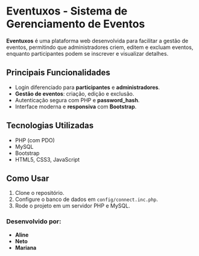 # Eventuxos - Sistema de Gerenciamento de Eventos

**Eventuxos** é uma plataforma web desenvolvida para facilitar a gestão de eventos, permitindo que administradores criem, editem e excluam eventos, enquanto participantes podem se inscrever e visualizar detalhes.

## Principais Funcionalidades
- Login diferenciado para **participantes** e **administradores**.
- **Gestão de eventos**: criação, edição e exclusão.
- Autenticação segura com PHP e **password_hash**.
- Interface moderna e **responsiva** com **Bootstrap**.

## Tecnologias Utilizadas
- PHP (com PDO)
- MySQL
- Bootstrap 
- HTML5, CSS3, JavaScript

## Como Usar
1. Clone o repositório.
2. Configure o banco de dados em `config/connect.inc.php`.
3. Rode o projeto em um servidor PHP e MySQL.

### Desenvolvido por:
- **Aline**
- **Neto**
- **Mariana**
